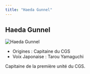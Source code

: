 ```yaml
---
title: "Haeda Gunnel"
---
```


Haeda Gunnel
------------


![Haeda Gunnel](/images/stories/saga/g-tekketsu/persos/haeda-gunnel.png)
* Origines : Capitaine du CGS
* Voix Japonaise : Tarou Yamaguchi


Capitaine de la première unité du CGS.



